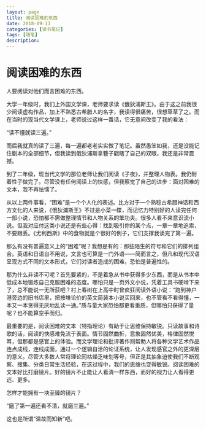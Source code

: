 ```yaml
---
layout: page
title: 阅读困难的东西
date: 2018-09-13
categories: [读书笔记]
tags: [随笔]
description: 
---
```


# 阅读困难的东西

人要阅读对他们而言困难的东西。

大学一年级时，我们上外国文学课，老师要求读《俄狄浦斯王》。由于这之前我很少阅读虚构作品，加上不熟悉古希腊人的名字，我读得很痛苦，很想草草了之。而在当时的现当代文学课上，老师说过这样一番话，它无意间改变了我的看法：

“读不懂就读三遍。”

而后我就真的读了三遍，每一遍都老老实实做了笔记。虽然愚笨如我，还是没能记住剧本的全部细节，但我读到俄狄浦斯拿簪子戳瞎了自己的双眼，我还是非常震撼。

到了二年级，现当代文学的那位老师让我们阅读《子夜》，并整理人物表。我仍耐着性子做完了。尽管没有任何阅读上的快感，但我察觉了自己的进步：面对困难的文本，我不再怯懦了。

从以上两件事看，“困难”是一个个人化的表述。比方对于一个熟稔古希腊神话和西方文化的人来说，《俄狄浦斯王》不过是小菜一碟，而记忆力特别好的人读完任何一部小说，恐怕都不需做整理情节和人物关系的笨功夫。很多人看不来意识流小说。但我对应付这类小说还是有些心得：找到吸引你的某个点，一章一章地追索，不要跟丢。《尤利西斯》中的食物就是个很好的例子，它们支撑我读完了第一遍。

那么有没有普遍意义上的“困难”呢？我想是有的：那些陌生的符号和它们的排列组合。英语和日语自不用说，文言也可算是一门外语——简而言之，但凡和现代汉语呈现方式不同的文本形式，它们对读者造成的困难，恐怕是普遍性的。

那为什么非读不可呢？首先要紧的，不是着急从书中获得多少东西，而是从书本中低成本地锻炼自己克服困难的态度。哪怕只是一页外文小说，凭着工具书硬啃下来了，总不能说一无所获吧？村上春树在上高中时曾疯狂阅读外语小说：“跑到神户港旁边的旧书店里，把按堆论价的英文简装本小说买回来，也不管看不看得懂，一本又一本贪得无厌地乱读一通。”质与量大家恐怕都更看重质，但哪怕只获得了量呢？也不能算空手而归。

最重要的是，阅读困难的文本（特指理论）有助于让思维保持敏锐。只读故事和诗歌的话，阅读的快感难免流于表面。情节固然曲折，意象固然优美，格律固然悦耳，但那都是感官上的体验。而文学理论和批评著作则帮助人将各种文学艺术作品连点成线，连线成面，通过一个逻辑自洽的论证系统，让人发现感官之外的更深层的意义。尽管大多数人常将理论同枯燥乏味划等号，但正是其抽象迫使我们不断观察、搜集、分类日常生活经验，在这过程中，我们的思维也变得敏锐。阅读困难的文本好比打磨镜片。好的镜片不止能让人看清一样东西，而好的视力让人看得更远、更多。

怎样才能拥有一块至臻的镜片？

“磨了第一遍还看不清，就磨三遍。”

这也是所谓“温故而知新”吧。




